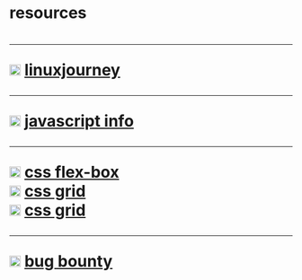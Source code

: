 
<h1>resources<h1>


<!-- linux stuff --> <hr>
<img width='20px' src='https://linuxjourney.com/assets/favicon-e8bea7a0071e296638a3a1a08be81f0a30b9c945625e5a200fefecd8d9b2ed6c.ico'>
<a href='https://linuxjourney.com/'>linuxjourney</a> <br>

<!-- javascript stuff --> <hr>
<img width='20px' src='https://javascript.info/img/favicon/favicon.png'>
<a href='https://javascript.info/'>javascript info</a> <br>

<!-- css stuff --> <hr>
<img width='20px' src='https://css-tricks.com/apple-touch-icon.png'>
<a href='https://css-tricks.com/snippets/css/a-guide-to-flexbox/#top-of-site'>css flex-box</a> <br>

<img width='20px' src='https://css-tricks.com/apple-touch-icon.png'>
<a href='https://css-tricks.com/snippets/css/complete-guide-grid/'>css grid</a> <br>

<img width='20px' src='https://developer.mozilla.org/favicon-48x48.97046865.png'>
<a href='https://developer.mozilla.org/en-US/docs/Web/CSS/CSS_Grid_Layout'>css grid</a> <br>

<!-- bug bounty --> <hr>

<img width='20px' src='https://www.bugbountyhunter.com/assets/favicons/favicon.ico'>
<a href='https://www.bugbountyhunter.com/getting-started/'>bug bounty</a> <br>





